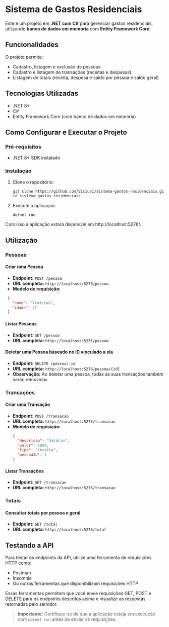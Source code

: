 # Sistema de Gastos Residenciais

Este é um projeto em **.NET com C#** para gerenciar gastos residenciais, utilizando **banco de dados em memória** com **Entity Framework Core**.

## Funcionalidades

O projeto permite:

-  Cadastro, listagem e exclusão de pessoas  
-  Cadastro e listagem de transações (receitas e despesas)  
-  Listagem de totais (receita, despesa e saldo por pessoa e saldo geral)

## Tecnologias Utilizadas

- .NET 8+
- C#
- Entity Framework Core (com banco de dados em memória)

## Como Configurar e Executar o Projeto

### Pré-requisitos

- .NET 8+ SDK instalado

### Instalação

1. Clone o repositório:

   ```sh
   git clone https://github.com/Vicius1/sistema-gastos-residenciais.git
   cd sistema-gastos-residenciais
   ```

2. Execute a aplicação:
   
       dotnet run

Com isso a aplicação estará disponível em http://localhost:5276/.

## Utilização

### Pessoas

#### Criar uma Pessoa
  - **Endpoint:** `POST /pessoa`
  - **URL completa:** `http://localhost:5276/pessoa`
  - **Modelo de requisição:**
 ```json
  {
    "nome": "Vinícius",
    "idade": 22
  }
 ```

#### Listar Pessoas
  - **Endpoint:** `GET /pessoa`
  - **URL completa:** `http://localhost:5276/pessoa`

#### Deletar uma Pessoa baseado no ID vinculado a ela
  - **Endpoint:** `DELETE /pessoa/:id`
  - **URL completa:** `http://localhost:5276/pessoa/{id}`
  - **Observação:** Ao deletar uma pessoa, todas as suas transações também serão removidas.

### Transações

#### Criar uma Transação
- **Endpoint:** `POST /transacao`
- **URL completa:** `http://localhost:5276/transacao`
- **Modelo de requisição:**
  ```json
  {
    "descricao": "Salário",
    "valor": 1000,
    "tipo": "receita",
    "pessoaId": 1
  }
  ```
#### Listar Transações
- **Endpoint:** `GET /transacao`
- **URL completa:** `http://localhost:5276/transacao`

### Totais
#### Consultar totais por pessoa e geral
- **Endpoint:** `GET /total`
- **URL completa:** `http://localhost:5276/total`

## Testando a API
Para testar os endpoints da API, utilize uma ferramenta de requisições HTTP como:

- Postman
- Insomnia
- Ou outras ferramentas que disponibilizam requisições HTTP

Essas ferramentas permitem que você envie requisições GET, POST e DELETE para os endpoints descritos acima e visualize as respostas retornadas pelo servidor.

> **Importante:** Certifique-se de que a aplicação esteja em execução com `dotnet run` antes de enviar as requisições.
